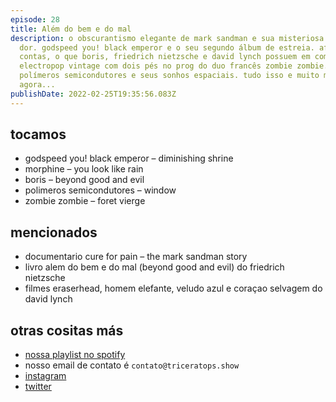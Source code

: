 ```yaml
---
episode: 28
title: Além do bem e do mal
description: o obscurantismo elegante de mark sandman e sua misteriosa cura para
  dor. godspeed you! black emperor e o seu segundo álbum de estreia. afinal de
  contas, o que boris, friedrich nietzsche e david lynch possuem em comum?
  electropop vintage com dois pés no prog do duo francês zombie zombie.
  polímeros semicondutores e seus sonhos espaciais. tudo isso e muito mais
  agora...
publishDate: 2022-02-25T19:35:56.083Z
---
```

## tocamos

* godspeed you! black emperor – diminishing shrine
* morphine – you look like rain
* boris – beyond good and evil
* polimeros semicondutores – window
* zombie zombie – foret  vierge

## mencionados

* documentario cure for pain – the mark sandman story
* livro alem do bem e do mal (beyond good and evil) do friedrich nietzsche
* filmes eraserhead, homem elefante, veludo azul e coraçao selvagem do david lynch

## otras cositas más

* [nossa playlist no spotify](https://open.spotify.com/playlist/0UiztKuga6LmTAxWTsUQdw?si=fb96026bc1994d90)
* nosso email de contato é `contato@triceratops.show`
* [instagram](https://www.instagram.com/triceratops.show/)
* [twitter](https://twitter.com/TriceratopsShow/)
